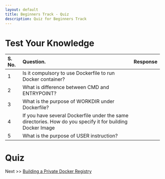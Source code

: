 ```yaml
---
layout: default
title: Beginners Track - Quiz
description: Quiz for Beginners Track
---
```


# Test Your Knowledge


| S. No.   |    Question. |      Response
:--------| :--------------|:---------------|
| 1   | Is it compulsory to use Dockerfile to run Docker container? | |
| 2   | What is difference between CMD and ENTRYPOINT? | |
| 3   | What is the purpose of WORKDIR under Dockerfile? | |
| 4   | If you have several Dockerfile under the same directories. How do you specify it for building Docker Image | |
| 5   | What is the purpose of USER instruction? | |

# Quiz

Next >> [Building a Private Docker Registry](../../build-private-docker-registry/)
